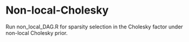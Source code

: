 # Non-local-Cholesky
Run non_local_DAG.R for sparsity selection in the Cholesky factor under non-local Cholesky prior.

